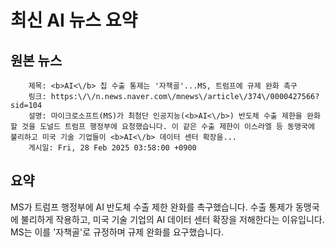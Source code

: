 # 최신 AI 뉴스 요약

## 원본 뉴스
		제목: <b>AI<\/b> 칩 수출 통제는 '자책골'...MS, 트럼프에 규제 완화 촉구
		링크: https:\/\/n.news.naver.com\/mnews\/article\/374\/0000427566?sid=104
		설명: 마이크로소프트(MS)가 최첨단 인공지능(<b>AI<\/b>) 반도체 수출 제한을 완화할 것을 도널드 트럼프 행정부에 요청했습니다. 이 같은 수출 제한이 이스라엘 등 동맹국에 불리하고 미국 기술 기업들이 <b>AI<\/b> 데이터 센터 확장을... 
		게시일: Fri, 28 Feb 2025 03:58:00 +0900


## 요약
MS가 트럼프 행정부에 AI 반도체 수출 제한 완화를 촉구했습니다. 수출 통제가 동맹국에 불리하게 작용하고, 미국 기술 기업의 AI 데이터 센터 확장을 저해한다는 이유입니다. MS는 이를 '자책골'로 규정하며 규제 완화를 요구했습니다.

